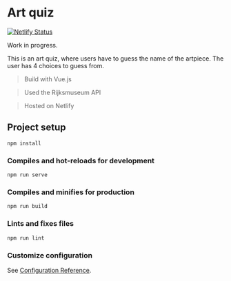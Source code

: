 # Art quiz

[![Netlify Status](https://api.netlify.com/api/v1/badges/63117349-1690-4ea0-8003-6b40b92ba71d/deploy-status)](https://app.netlify.com/sites/unruffled-lamarr-2b036a/deploys)

Work in progress.

This is an art quiz, where users have to guess the name of the artpiece.
The user has 4 choices to guess from. 

> Build with Vue.js

> Used the Rijksmuseum API

> Hosted on Netlify


## Project setup
```
npm install
```

### Compiles and hot-reloads for development
```
npm run serve
```

### Compiles and minifies for production
```
npm run build
```

### Lints and fixes files
```
npm run lint
```

### Customize configuration
See [Configuration Reference](https://cli.vuejs.org/config/).
